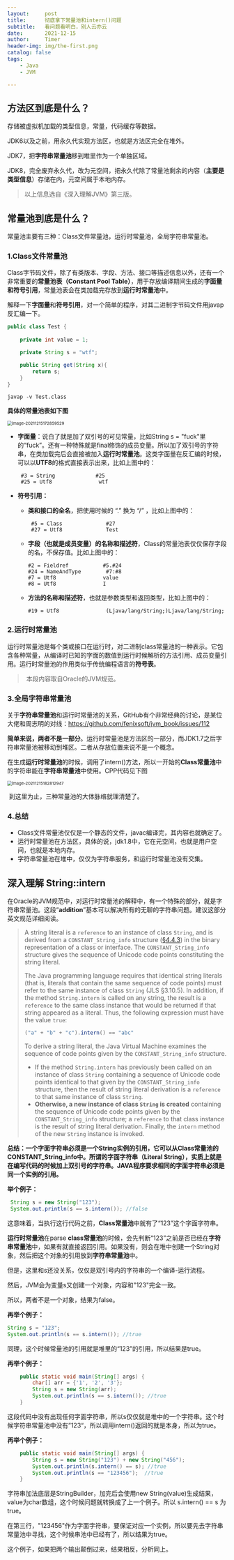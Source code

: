 ```yaml
---
layout:     post
title:      彻底拿下常量池和intern()问题
subtitle:   看问题看明白，别人云亦云
date:       2021-12-15
author:     Timer
header-img: img/the-first.png
catalog: false
tags:
    - Java
    - JVM

---
```


## 方法区到底是什么？

存储被虚拟机加载的类型信息，常量，代码缓存等数据。

JDK6以及之前，用永久代实现方法区，也就是方法区完全在堆外。

JDK7，把**字符串常量池**移到堆里作为一个单独区域。

JDK8，完全废弃永久代，改为元空间，把永久代除了常量池剩余的内容（**主要是类型信息**）存储在内，元空间属于本地内存。

> 以上信息选自《深入理解JVM》第三版。  

## 常量池到底是什么？

常量池主要有三种：Class文件常量池，运行时常量池，全局字符串常量池。

### 1.Class文件常量池

Class字节码文件，除了有类版本、字段、方法、接口等描述信息以外，还有一个非常重要的**常量池表（Constant Pool Table）**，用于存放编译期间生成的**字面量和符号引用**，常量池表会在类加载完存放到**运行时常量池**中。

解释一下**字面量**和**符号引用**，对一个简单的程序，对其二进制字节码文件用javap反汇编一下。

```java
public class Test {
    
    private int value = 1;

    private String s = "wtf";

    public String get(String x){
        return s;
    }
}
```

```shell
javap -v Test.class
```

**具体的常量池表如下图**

<img src="https://gitee.com/timerizaya/timer-pic/raw/master/img/image-20211215172859529.png" alt="image-20211215172859529" style="zoom:67%;" /> 

- **字面量**：说白了就是加了双引号的可见常量，比如String s = "fuck"里的“fuck”。还有一种特殊就是final修饰的成员变量。所以加了双引号的字符串，在类加载完后会直接被加入**运行时常量池**。这类字面量在反汇编的时候，可以以**UTF8**的格式直接表示出来，比如上图中的：

  ```shell
   #3 = String             #25 
   #25 = Utf8               wtf
  ```

- **符号引用：**

  - **类和接口的全名**，把使用时候的 “.” 换为 “/” ，比如上图中的：

    ```shell
     #5 = Class              #27  
     #27 = Utf8              Test
    ```

  - **字段（也就是成员变量）的名称和描述符**，Class的常量池表仅仅保存字段的名，不保存值。比如上图中的：

    ```shell
    #2 = Fieldref           #5.#24
    #24 = NameAndType        #7:#8 
    #7 = Utf8               value
    #8 = Utf8               I
    ```

  - **方法的名称和描述符**，也就是参数类型和返回类型，比如上图中的：

    ```shell
    #19 = Utf8               (Ljava/lang/String;)Ljava/lang/String;
    ```

### 2.运行时常量池

​	运行时常量池是每个类或接口在运行时，对二进制class常量池的一种表示。它包含各种常量，从编译时已知的字面的数值到运行时候解析的方法引用、成员变量引用。运行时常量池的作用类似于传统编程语言的**符号表**。

> ​	本段内容取自Oracle的JVM规范。  

### 3.全局字符串常量池

​	关于**字符串常量池**和运行时常量池的关系，GitHub有个非常经典的讨论，是某位大佬和周志明的对线：https://github.com/fenixsoft/jvm_book/issues/112

​	**简单来说，两者不是一部分**。运行时常量池是方法区的一部分，而JDK1.7之后字符串常量池被移动到堆区。二者从存放位置来说不是一个概念。

​	在生成**运行时常量池**的时候，调用了intern()方法，所以一开始的**Class常量池**中的字符串能在**字符串常量池**中使用。CPP代码见下图

<img src="https://gitee.com/timerizaya/timer-pic/raw/master/img/image-20211215182812947.png" alt="image-20211215182812947" style="zoom:67%;" />

​	到这里为止，三种常量池的大体脉络就理清楚了。

### 4.总结

- Class文件常量池仅仅是一个静态的文件，javac编译完，其内容也就确定了。
- 运行时常量池在方法区，具体的说，jdk1.8中，它在元空间，也就是用户空间，也就是本地内存。
- 字符串常量池在堆中，仅仅为字符串服务，和运行时常量池没有交集。



## 深入理解 String::intern

在Oracle的JVM规范中，对运行时常量池的解释中，有一个特殊的部分，就是字符串常量池。这段“**addition**”基本可以解决所有的无聊的字符串问题。建议这部分英文规范详细阅读。

> A string literal is a `reference` to an instance of class `String`, and is derived from a `CONSTANT_String_info` structure ([§4.4.3](https://docs.oracle.com/javase/specs/jvms/se7/html/jvms-4.html#jvms-4.4.3)) in the binary representation of a class or interface. The `CONSTANT_String_info` structure gives the sequence of Unicode code points constituting the string literal.
>
> The Java programming language requires that identical string literals (that is, literals that contain the same sequence of code points) must refer to the same instance of class `String` (JLS §3.10.5). In addition, if the method `String.intern` is called on any string, the result is a `reference` to the same class instance that would be returned if that string appeared as a literal. Thus, the following expression must have the value `true`:
>
> ```java
> ("a" + "b" + "c").intern() == "abc"
> ```
>
> To derive a string literal, the Java Virtual Machine examines the sequence of code points given by the `CONSTANT_String_info` structure.
>
> - If the method `String.intern` has previously been called on an instance of class `String` containing a sequence of Unicode code points identical to that given by the `CONSTANT_String_info` structure, then the result of string literal derivation is a `reference` to that same instance of class `String`.
> - **Otherwise, a new instance of class `String` is created** containing the sequence of Unicode code points given by the `CONSTANT_String_info` structure; a `reference` to that class instance is the result of string literal derivation. Finally, the `intern` method of the new `String` instance is invoked.

​	**总结：一个字面字符串必须是一个String实例的引用，它可以从Class常量池的CONSTANT_String_info中。所谓的字面字符串（Literal String），实质上就是在编写代码的时候加上双引号的字符串。JAVA程序要求相同的字面字符串必须是同一个实例的引用。**

**举个例子：**

```java
 String s = new String("123");
 System.out.println(s == s.intern()); //false
```

这意味着，当执行这行代码之前，**Class常量池**中就有了“123”这个字面字符串。

**运行时常量池**在parse **class常量池**的时候，会先判断“123”之前是否已经在**字符串常量池**中，如果有就直接返回引用。如果没有，则会在堆中创建一个String对象，然后把这个对象的引用放到**字符串常量池**中。

但是，这里和s还没关系，仅仅是双引号内的字符串的一个编译-运行流程。

然后，JVM会为变量s又创建一个对象，内容和"123"完全一致。

所以，两者不是一个对象，结果为false。

**再举个例子：**

```java
String s = "123";
System.out.println(s == s.intern()); //true
```

同理，这个时候常量池的引用就是堆里的“123”的引用，所以结果是true。

**再举个例子：**

```java
    public static void main(String[] args) {
        char[] arr = {'1', '2', '3'};
        String s = new String(arr);
        System.out.println(s == s.intern()); //true
    }
```

这段代码中没有出现任何字面字符串，所以s仅仅就是堆中的一个字符串。这个时候字符串常量池中没有”123“，所以调用intern()返回的就是本身，所以为true。

**再举个例子：**

```java
    public static void main(String[] args) {
        String s = new String("123") + new String("456");
        System.out.println(s.intern() == s); //true
        System.out.println(s == "123456");  //true
    }
```

字符串加法底层是StringBuilder，加完后会使用new String(value)生成结果，value为char数组，这个时候问题就转换成了上一个例子。所以 s.intern() == s 为 true。

在第三行，"123456"作为字面字符串，要保证对应一个实例，所以要先去字符串常量池中寻找，这个时候串池中已经有了，所以结果为true。

这个例子，如果把两个输出颠倒过来，结果相反，分析同上。
